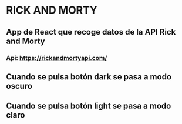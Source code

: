 # RICK AND MORTY

## App de React que recoge datos de la API Rick and Morty
### Api: https://rickandmortyapi.com/

## Cuando se pulsa botón dark se pasa a modo oscuro

## Cuando se pulsa botón light se pasa a modo claro